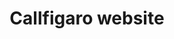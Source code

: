 ---
title: Callfigaro website
description: Designed and coded custom Wordpress theme and admin pages
category: tech
external_url: http://callfigaro.com/
topics: Front-end design
---